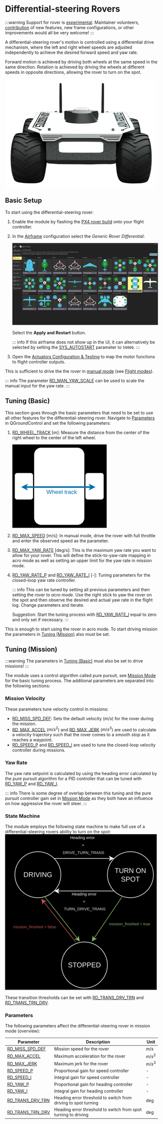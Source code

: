 # Differential-steering Rovers

<Badge type="tip" text="main (PX4 v1.16+)" /> <Badge type="warning" text="Experimental" />

:::warning
Support for rover is [experimental](../airframes/index.md#experimental-vehicles).
Maintainer volunteers, [contribution](../contribute/index.md) of new features, new frame configurations, or other improvements would all be very welcome!
:::

A differential-steering rover's motion is controlled using a differential drive mechanism, where the left and right wheel speeds are adjusted independently to achieve the desired forward speed and yaw rate.

Forward motion is achieved by driving both wheels at the same speed in the same direction.
Rotation is achieved by driving the wheels at different speeds in opposite directions, allowing the rover to turn on the spot.

![Aion R1](../../assets/airframes/rover/aion_r1/r1_rover_no_bg.png)

## Basic Setup

To start using the differential-steering rover:

1. Enable the module by flashing the [PX4 rover build](../frames_rover/index.md#flashing-the-rover-build) onto your flight controller.

2. In the [Airframe](../config/airframe.md) configuration select the _Generic Rover Differential_:

   ![QGC screenshot showing selection of the airframe 'Generic Rover Differential'](../../assets/config/airframe/airframe_generic_rover_differential.png)

   Select the **Apply and Restart** button.

   ::: info
   If this airframe does not show up in the UI, it can alternatively be selected by setting the [SYS_AUTOSTART](../advanced_config/parameter_reference.md#SYS_AUTOSTART) parameter to `50000`.
   :::

3. Open the [Actuators Configuration & Testing](../config/actuators.md) to map the motor functions to flight controller outputs.

This is sufficient to drive the the rover in [manual mode](../flight_modes_rover/index.md#manual-mode) (see [Flight modes](../flight_modes_rover/index.md)).

::: info
The parameter [RD_MAN_YAW_SCALE](../advanced_config/parameter_reference.md#RD_MAN_YAW_SCALE) can be used to scale the manual input for the yaw rate.
:::

## Tuning (Basic)

This section goes through the basic parameters that need to be set to use all other features for the differential-steering rover.
Navigate to [Parameters](../advanced_config/parameters.md) in QGroundControl and set the following parameters:

1. [RD_WHEEL_TRACK](../advanced_config/parameter_reference.md#RD_WHEEL_TRACK) [m]: Measure the distance from the center of the right wheel to the center of the left wheel.

   ![Wheel track](../../assets/airframes/rover/rover_differential/wheel_track.png)

2. [RD_MAX_SPEED](../advanced_config/parameter_reference.md#RD_MAX_SPEED) [m/s]: In manual mode, drive the rover with full throttle and enter the observed speed as the parameter.
3. [RD_MAX_YAW_RATE](../advanced_config/parameter_reference.md#RD_MAX_YAW_RATE) [deg/s]: This is the maximum yaw rate you want to allow for your rover.
  This will define the stick-to-yaw-rate mapping in acro mode as well as setting an upper limit for the yaw rate in mission mode.
4. [RD_YAW_RATE_P](../advanced_config/parameter_reference.md#RD_YAW_RATE_P) and [RD_YAW_RATE_I](../advanced_config/parameter_reference.md#RD_YAW_RATE_I) [-]: Tuning parameters for the closed-loop yaw rate controller.

   ::: info
   This can be tuned by setting all previous parameters and then setting the rover to _acro mode_.
   Use the right stick to yaw the rover on the spot and then observe the desired and actual yaw rate in the flight log.
   Change parameters and iterate.

   Suggestion: Start the tuning process with [RD_YAW_RATE_I](../advanced_config/parameter_reference.md#RD_YAW_RATE_I) equal to zero and only set if necessary.
   :::

This is enough to start using the rover in acro mode.
To start driving mission the parameters in [Tuning (Mission)](#tuning-mission) also must be set.

## Tuning (Mission)

:::warning
The parameters in [Tuning (Basic)](#tuning-basic) must also be set to drive missions!
:::

The module uses a control algorithm called pure pursuit, see [Mission Mode](../flight_modes_rover/index.md#mission-mode) for the basic tuning process.
The additional parameters are separated into the following sections:

### Mission Velocity

These parameters tune velocity control in missions:

- [RD_MISS_SPD_DEF](#RD_MISS_SPD_DEF): Sets the default velocity ($m/s$) for the rover during the mission.
- [RD_MAX_ACCEL](#RD_MAX_ACCEL) ($m/s^2$) and [RD_MAX_JERK](#RD_MAX_JERK) ($m/s^3$) are used to calculate a velocity trajectory such that the rover comes to a smooth stop as it reaches a waypoint.
- [RD_SPEED_P](#RD_SPEED_P) and [RD_SPEED_I](#RD_SPEED_I) are used to tune the closed-loop velocity controller during missions.

### Yaw Rate

The yaw rate setpoint is calculated by using the heading error calculated by the pure pursuit algorithm for a PID controller that can be tuned with [RD_YAW_P](#RD_YAW_P) and [RD_YAW_I](#RD_YAW_I).

::: info
There is some degree of overlap between this tuning and the pure pursuit controller gain set in [Mission Mode](../flight_modes_rover/index.md#mission-mode) as they both have an influence on how aggressive the rover will steer.
:::

### State Machine

The module employs the following state machine to make full use of a differential-steering rovers ability to turn on the spot:
![Differential state machine](../../assets/airframes/rover/rover_differential/differential_state_machine.png)

These transition thresholds can be set with [RD_TRANS_DRV_TRN](#RD_TRANS_DRV_TRN) and [RD_TRANS_TRN_DRV](#RD_TRANS_TRN_DRV).

### Parameters

The following parameters affect the differential-steering rover in mission mode (overview):

| Parameter                                                                                                   | Description                                                    | Unit    |
| ----------------------------------------------------------------------------------------------------------- | -------------------------------------------------------------- | ------- |
| <a id="RD_MISS_SPD_DEF"></a>[RD_MISS_SPD_DEF](../advanced_config/parameter_reference.md#RD_MISS_SPD_DEF)    | Mission speed for the rover                                    | $m/s$   |
| <a id="RD_MAX_ACCEL"></a>[RD_MAX_ACCEL](../advanced_config/parameter_reference.md#RD_MAX_ACCEL)             | Maximum acceleration for the rover                             | $m/s^2$ |
| <a id="RD_MAX_JERK"></a>[RD_MAX_JERK](../advanced_config/parameter_reference.md#RD_MAX_JERK)                | Maximum jerk for the rover                                     | $m/s^3$ |
| <a id="RD_SPEED_P"></a>[RD_SPEED_P](../advanced_config/parameter_reference.md#RD_SPEED_P)                   | Proportional gain for speed controller                         | -       |
| <a id="RD_SPEED_I"></a>[RD_SPEED_I](../advanced_config/parameter_reference.md#RD_SPEED_I)                   | Integral gain for speed controller                             | -       |
| <a id="RD_YAW_P"></a>[RD_YAW_P](../advanced_config/parameter_reference.md#RD_YAW_P)             | Proportional gain for heading controller                       | -       |
| <a id="RD_YAW_I"></a>[RD_YAW_I](../advanced_config/parameter_reference.md#RD_YAW_I)             | Integral gain for heading controller                           | -       |
| <a id="RD_TRANS_DRV_TRN"></a>[RD_TRANS_DRV_TRN](../advanced_config/parameter_reference.md#RD_TRANS_DRV_TRN) | Heading error threshold to switch from driving to spot turning | deg     |
| <a id="RD_TRANS_TRN_DRV"></a>[RD_TRANS_TRN_DRV](../advanced_config/parameter_reference.md#RD_TRANS_TRN_DRV) | Heading error threshold to switch from spot turning to driving | deg     |
